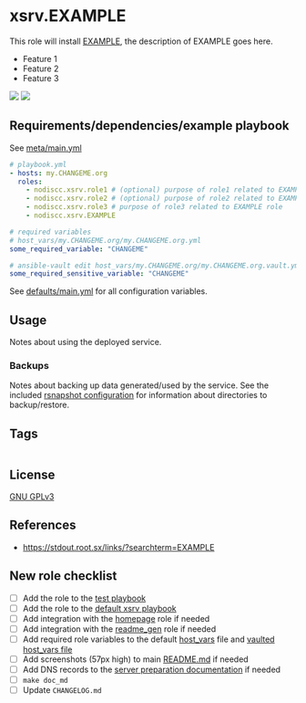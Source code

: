 # xsrv.EXAMPLE

This role will install [EXAMPLE](https://example.org/), the description of EXAMPLE goes here.
- Feature 1
- Feature 2
- Feature 3

[![](https://example.org/screenshot1_thumb.png)](https://example.org/screenshot1.png)
[![](https://example.org/screenshot2_thumb.png)](https://example.org/screenshot2.png)


## Requirements/dependencies/example playbook

See [meta/main.yml](meta/main.yml)

```yaml
# playbook.yml
- hosts: my.CHANGEME.org
  roles:
    - nodiscc.xsrv.role1 # (optional) purpose of role1 related to EXAMPLE role
    - nodiscc.xsrv.role2 # (optional) purpose of role2 related to EXAMPLE role
    - nodiscc.xsrv.role3 # purpose of role3 related to EXAMPLE role
    - nodiscc.xsrv.EXAMPLE

# required variables
# host_vars/my.CHANGEME.org/my.CHANGEME.org.yml
some_required_variable: "CHANGEME"

# ansible-vault edit host_vars/my.CHANGEME.org/my.CHANGEME.org.vault.yml
some_required_sensitive_variable: "CHANGEME"
```

See [defaults/main.yml](defaults/main.yml) for all configuration variables.


## Usage

Notes about using the deployed service.


### Backups

Notes about backing up data generated/used by the service. See the included [rsnapshot configuration](templates/etc_rsnapshot.d_EXAMPLE.conf.j2) for information about directories to backup/restore.

## Tags

<!--BEGIN TAGS LIST-->
```
```
<!--END TAGS LIST-->


## License

[GNU GPLv3](../../LICENSE)


## References

- https://stdout.root.sx/links/?searchterm=EXAMPLE

## New role checklist

- [ ] Add the role to the [test playbook](https://gitlab.com/nodiscc/xsrv/-/blob/master/tests/playbooks/xsrv-test/playbook.yml)
- [ ] Add the role to the [default xsrv playbook](https://gitlab.com/nodiscc/xsrv/-/blob/master/playbooks/xsrv/playbook.yml)
- [ ] Add integration with the [homepage](https://gitlab.com/nodiscc/xsrv/-/tree/master/roles/homepage) role if needed
- [ ] Add integration with the [readme_gen](https://gitlab.com/nodiscc/xsrv/-/tree/master/roles/readme_gen) role if needed
- [ ] Add required role variables to the default [host_vars](https://gitlab.com/nodiscc/xsrv/-/blob/master/playbooks/xsrv/host_vars/my.example.org/my.example.org.yml) file and [vaulted host_vars file](https://gitlab.com/nodiscc/xsrv/-/blob/master/playbooks/xsrv/host_vars/my.example.org/my.example.org.vault.yml)
- [ ] Add screenshots (57px high) to main [README.md](https://gitlab.com/nodiscc/xsrv/-/blob/master/README.md) if needed
- [ ] Add DNS records to the [server preparation documentation](https://gitlab.com/nodiscc/xsrv/-/blob/master/docs/installation/server-preparation.md) if needed
- [ ] `make doc_md`
- [ ] Update `CHANGELOG.md`
